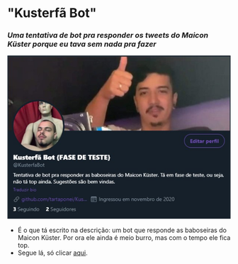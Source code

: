 # "Kusterfã Bot"

### _Uma tentativa de bot pra responder os tweets do Maicon Küster porque eu tava sem nada pra fazer_

![Print](img\1.jpg)

- É o que tá escrito na descrição: um bot que responde as baboseiras do Maicon Küster. Por ora ele ainda é meio burro, mas com o tempo ele fica top.
- Segue lá, só clicar [aqui](https://twitter.com/KusterfaBot).
